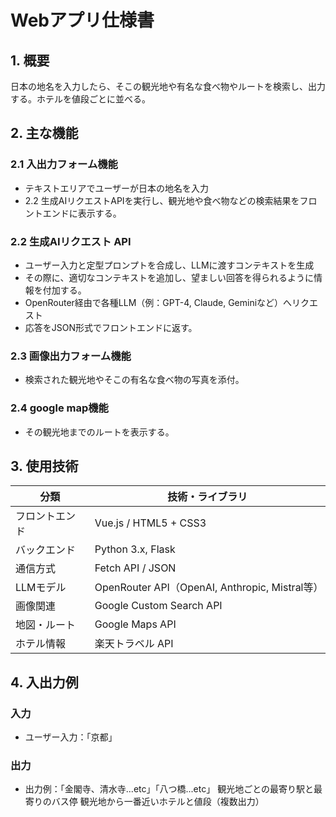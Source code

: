 # Webアプリ仕様書

## 1. 概要

日本の地名を入力したら、そこの観光地や有名な食べ物やルートを検索し、出力する。ホテルを値段ごとに並べる。

## 2. 主な機能

### 2.1 入出力フォーム機能
- テキストエリアでユーザーが日本の地名を入力
- 2.2 生成AIリクエストAPIを実行し、観光地や食べ物などの検索結果をフロントエンドに表示する。

### 2.2 生成AIリクエスト API
- ユーザー入力と定型プロンプトを合成し、LLMに渡すコンテキストを生成
- その際に、適切なコンテキストを追加し、望ましい回答を得られるように情報を付加する。
- OpenRouter経由で各種LLM（例：GPT-4, Claude, Geminiなど）へリクエスト
- 応答をJSON形式でフロントエンドに返す。

### 2.3 画像出力フォーム機能
- 検索された観光地やそこの有名な食べ物の写真を添付。

### 2.4 google map機能
- その観光地までのルートを表示する。


## 3. 使用技術

| 分類         | 技術・ライブラリ |
|--------------|------------------|
| フロントエンド | Vue.js / HTML5 + CSS3 |
| バックエンド  | Python 3.x, Flask |
| 通信方式     | Fetch API / JSON |
| LLMモデル    | OpenRouter API（OpenAI, Anthropic, Mistral等） |
| 画像関連  | Google Custom Search API |
| 地図・ルート | Google Maps API |
| ホテル情報 | 楽天トラベル API |


## 4. 入出力例

### 入力
- ユーザー入力：「京都」

### 出力

- 出力例：「金閣寺、清水寺...etc」「八つ橋...etc」 
            観光地ごとの最寄り駅と最寄りのバス停
            観光地から一番近いホテルと値段（複数出力）